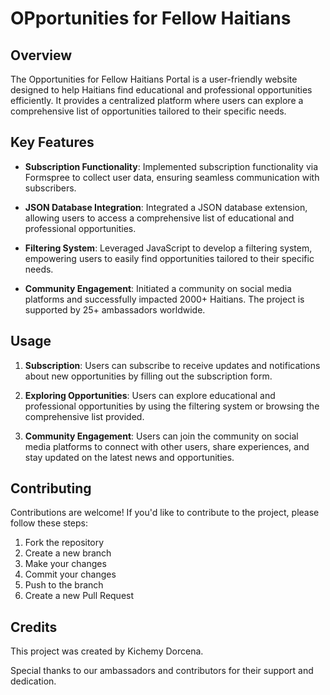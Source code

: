 # OPportunities for Fellow Haitians

## Overview

The Opportunities for Fellow Haitians Portal is a user-friendly website designed to help Haitians find educational and professional opportunities efficiently. It provides a centralized platform where users can explore a comprehensive list of opportunities tailored to their specific needs.

## Key Features

- **Subscription Functionality**: Implemented subscription functionality via Formspree to collect user data, ensuring seamless communication with subscribers.
  
- **JSON Database Integration**: Integrated a JSON database extension, allowing users to access a comprehensive list of educational and professional opportunities.

- **Filtering System**: Leveraged JavaScript to develop a filtering system, empowering users to easily find opportunities tailored to their specific needs.

- **Community Engagement**: Initiated a community on social media platforms and successfully impacted 2000+ Haitians. The project is supported by 25+ ambassadors worldwide.

## Usage

1. **Subscription**: Users can subscribe to receive updates and notifications about new opportunities by filling out the subscription form.
   
2. **Exploring Opportunities**: Users can explore educational and professional opportunities by using the filtering system or browsing the comprehensive list provided.

3. **Community Engagement**: Users can join the community on social media platforms to connect with other users, share experiences, and stay updated on the latest news and opportunities.

## Contributing

Contributions are welcome! If you'd like to contribute to the project, please follow these steps:

1. Fork the repository
2. Create a new branch 
3. Make your changes
4. Commit your changes 
5. Push to the branch 
6. Create a new Pull Request

## Credits

This project was created by Kichemy Dorcena.

Special thanks to our ambassadors and contributors for their support and dedication.

